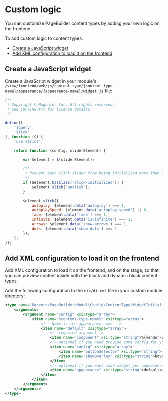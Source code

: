 # Custom logic <!-- omit in toc -->

<!-- {% raw %} -->
You can customize PageBuilder content types by adding your own logic on the frontend.

To add custom logic to content types:

- [Create a JavaScript widget](#create-a-javascript-widget)
- [Add XML configuration to load it on the frontend](#add-xml-configuration-to-load-it-on-the-frontend)

## Create a JavaScript widget

Create a JavaScript widget in your module's `/view/frontend/web/js/content-type/{content-type-name}/appearance/{appearance-name}/widget.js` file:

``` javascript
/**
 * Copyright © Magento, Inc. All rights reserved.
 * See COPYING.txt for license details.
 */

define([
    'jquery',
    'slick'
], function ($) {
    'use strict';

    return function (config, sliderElement) {

        var $element = $(sliderElement);

        /**
         * Prevent each slick slider from being initialized more than once which could throw an error.
         */
        if ($element.hasClass('slick-initialized')) {
            $element.slick('unslick');
        }

        $element.slick({
            autoplay: $element.data('autoplay') === 1,
            autoplaySpeed: $element.data('autoplay-speed') || 0,
            fade: $element.data('fade') === 1,
            infinite: $element.data('is-infinite') === 1,
            arrows: $element.data('show-arrows') === 1,
            dots: $element.data('show-dots') === 1
        });
    };
});

```

## Add XML configuration to load it on the frontend

Add XML configuration to load it on the frontend, and on the stage, so that you can preview content inside both the block and dynamic block content types.

Add the following configuration to the `etc/di.xml` file in your custom module directory:

``` xml
<type name="Magento\PageBuilder\Model\Config\ContentType\WidgetInitializer">
    <arguments>
        <argument name="config" xsi:type="array">
            <item name="%content-type-name%" xsi:type="array">
                <!-- Name is the appearance name -->
                <item name="default" xsi:type="array">
                    <!--required argument-->
                    <item name="component" xsi:type="string">%{vendor-path}/js/content-type/{content-type-name}/appearance/{appearance-name}/widget%</item>
                    <!--optional if you need provide some config for your widget-->
                    <item name="config" xsi:type="array">
                        <item name="buttonSelector" xsi:type="string">.pagebuilder-slide-button</item>
                        <item name="showOverlay" xsi:type="string">hover</item>
                    </item>
                    <!--optional if you want load widget per appearance-->
                    <item name="appearance" xsi:type="string">default</item>
                </item>
            </item>
        </argument>
    </arguments>
</type>
```

<!-- {% endraw %} -->